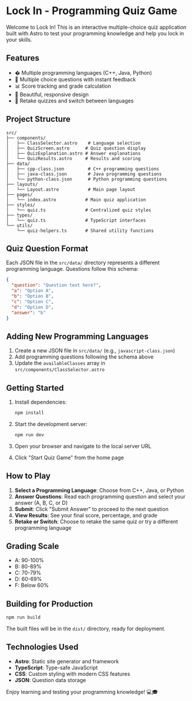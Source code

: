 # Lock In - Programming Quiz Game

Welcome to Lock In! This is an interactive multiple-choice quiz application built with Astro to test your programming knowledge and help you lock in your skills.

## Features

- � Multiple programming languages (C++, Java, Python)
- 🎯 Multiple choice questions with instant feedback
- 📊 Score tracking and grade calculation
- 🎨 Beautiful, responsive design
- 🔄 Retake quizzes and switch between languages

## Project Structure

```
src/
├── components/
│   ├── ClassSelector.astro    # Language selection
│   ├── QuizScreen.astro      # Quiz question display
│   ├── QuizExplanation.astro # Answer explanations
│   └── QuizResults.astro     # Results and scoring
├── data/
│   ├── cpp-class.json         # C++ programming questions
│   ├── java-class.json        # Java programming questions
│   └── python-class.json      # Python programming questions
├── layouts/
│   └── Layout.astro           # Main page layout
├── pages/
│   └── index.astro           # Main quiz application
├── styles/
│   └── quiz.ts               # Centralized quiz styles
├── types/
│   └── quiz.ts               # TypeScript interfaces
└── utils/
    └── quiz-helpers.ts       # Shared utility functions
```

## Quiz Question Format

Each JSON file in the `src/data/` directory represents a different programming language. Questions follow this schema:

```json
{
  "question": "Question text here?",
  "a": "Option A",
  "b": "Option B", 
  "c": "Option C",
  "d": "Option D",
  "answer": "b"
}
```

## Adding New Programming Languages

1. Create a new JSON file in `src/data/` (e.g., `javascript-class.json`)
2. Add programming questions following the schema above
3. Update the `availableClasses` array in `src/components/ClassSelector.astro`

## Getting Started

1. Install dependencies:
   ```bash
   npm install
   ```

2. Start the development server:
   ```bash
   npm run dev
   ```

3. Open your browser and navigate to the local server URL

4. Click "Start Quiz Game" from the home page

## How to Play

1. **Select a Programming Language**: Choose from C++, Java, or Python
2. **Answer Questions**: Read each programming question and select your answer (A, B, C, or D)
3. **Submit**: Click "Submit Answer" to proceed to the next question
4. **View Results**: See your final score, percentage, and grade
5. **Retake or Switch**: Choose to retake the same quiz or try a different programming language

## Grading Scale

- A: 90-100%
- B: 80-89%
- C: 70-79%
- D: 60-69%
- F: Below 60%

## Building for Production

```bash
npm run build
```

The built files will be in the `dist/` directory, ready for deployment.

## Technologies Used

- **Astro**: Static site generator and framework
- **TypeScript**: Type-safe JavaScript
- **CSS**: Custom styling with modern CSS features
- **JSON**: Question data storage

Enjoy learning and testing your programming knowledge! 💻🎓
